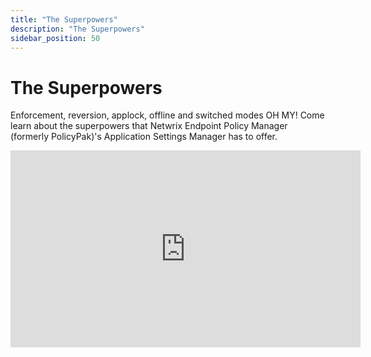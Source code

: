 ```yaml
---
title: "The Superpowers"
description: "The Superpowers"
sidebar_position: 50
---
```

# The Superpowers

Enforcement, reversion, applock, offline and switched modes OH MY! Come learn about the superpowers
that Netwrix Endpoint Policy Manager (formerly PolicyPak)'s Application Settings Manager has to
offer.

<iframe width="560" height="315" src="https://www.youtube.com/embed/r1-9-kyIueE" title="Endpoint Policy Manager Application Settings Manager Superpowers" frameborder="0" allow="accelerometer; autoplay; clipboard-write; encrypted-media; gyroscope; picture-in-picture; web-share" referrerpolicy="strict-origin-when-cross-origin" allowfullscreen="1"></iframe>
